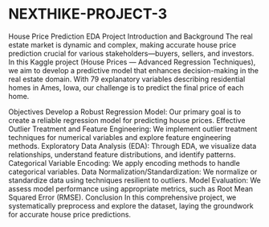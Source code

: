 # NEXTHIKE-PROJECT-3
House Price Prediction EDA Project
Introduction and Background
The real estate market is dynamic and complex, making accurate house price prediction crucial for various stakeholders—buyers, sellers, and investors. In this Kaggle project (House Prices — Advanced Regression Techniques), we aim to develop a predictive model that enhances decision-making in the real estate domain. With 79 explanatory variables describing residential homes in Ames, Iowa, our challenge is to predict the final price of each home.

Objectives
Develop a Robust Regression Model: Our primary goal is to create a reliable regression model for predicting house prices.
Effective Outlier Treatment and Feature Engineering: We implement outlier treatment techniques for numerical variables and explore feature engineering methods.
Exploratory Data Analysis (EDA): Through EDA, we visualize data relationships, understand feature distributions, and identify patterns.
Categorical Variable Encoding: We apply encoding methods to handle categorical variables.
Data Normalization/Standardization: We normalize or standardize data using techniques resilient to outliers.
Model Evaluation: We assess model performance using appropriate metrics, such as Root Mean Squared Error (RMSE).
Conclusion
In this comprehensive project, we systematically preprocess and explore the dataset, laying the groundwork for accurate house price predictions.
